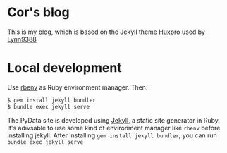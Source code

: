 # Cor's blog

This is my [blog](https://jczuurmond.github.io/), which is based on the Jekyll
theme [Huxpro](https://github.com/lynn9388/huxpro) used by
[Lynn9388](https://github.com/lynn9388/lynn9388.github.io)

# Local development

Use [rbenv](https://github.com/rbenv/rbenv) as Ruby environment manager. Then:

``` sh
$ gem install jekyll bundler
$ bundle exec jekyll serve
```

The PyData site is developed using [Jekyll](https://jekyllrb.com), a static site generator in Ruby. It's adivsable to use some kind of environment manager like `rbenv` before installing jekyll. After installing `gem install jekyll bundler`, you can run `bundle exec jekyll serve`

